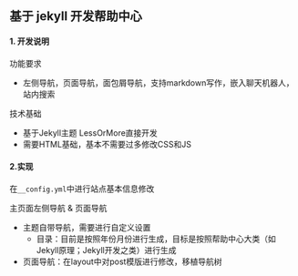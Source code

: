 ## 基于 jekyll 开发帮助中心

#### 1. 开发说明

功能要求

- 左侧导航，页面导航，面包屑导航，支持markdown写作，嵌入聊天机器人，站内搜索

技术基础

- 基于Jekyll主题 LessOrMore直接开发
- 需要HTML基础，基本不需要过多修改CSS和JS

#### 2.实现

在`__config.yml`中进行站点基本信息修改

主页面左侧导航 & 页面导航

- 主题自带导航，需要进行自定义设置
  - 目录：目前是按照年份月份进行生成，目标是按照帮助中心大类（如Jekyll原理；Jekyll开发之类）进行生成
- 页面导航：在layout中对post模版进行修改，移植导航树



